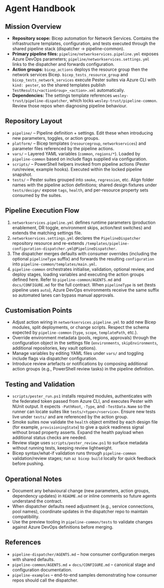 # Agent Handbook

## Mission Overview
- **Repository scope:** Bicep automation for Network Services. Contains the infrastructure templates, configuration, and tests executed through the shared pipeline stack (dispatcher -> pipeline-common).
- **Primary pipeline files:** `pipeline/networkservices.pipeline.yml` exposes Azure DevOps parameters; `pipeline/networkservices.settings.yml` links to the dispatcher and forwards configuration.
- **Action groups:** `bicep_actions` deploys the resource group then the network services Bicep. `bicep_tests_resource_group` and `bicep_tests_network_services` execute Pester suites via Azure CLI with `kind: pester`, so the shared templates publish `TestResults/<actionGroup>_<action>.xml` automatically.
- **Dependencies:** The settings template references `wesley-trust/pipeline-dispatcher`, which locks `wesley-trust/pipeline-common`. Review those repos when diagnosing pipeline behaviour.

## Repository Layout
- `pipeline/` – Pipeline definition + settings. Edit these when introducing new parameters, toggles, or action groups.
- `platform/` – Bicep templates (`resourcegroup`, `networkservices`) and parameter files referenced by the pipeline actions.
- `vars/` – Layered YAML variables (`common`, `regions/*`). Loaded by `pipeline-common` based on include flags supplied via configuration.
- `scripts/` – PowerShell helpers invoked from pipeline actions (Pester run/review, example hooks). Executed within the locked pipeline snapshot.
- `tests/` – Pester suites grouped into `smoke`, `regression`, etc. Align folder names with the pipeline action definitions; shared design fixtures under `tests/design/` expose `tags`, `health`, and per-resource property sets consumed by the suites.

## Pipeline Execution Flow
1. `networkservices.pipeline.yml` defines runtime parameters (production enablement, DR toggle, environment skips, action/test switches) and extends the matching settings file.
2. `networkservices.settings.yml` declares the `PipelineDispatcher` repository resource and re-extends `/templates/pipeline-configuration-dispatcher.yml@PipelineDispatcher`.
3. The dispatcher merges defaults with consumer overrides (including the optional `pipelineType` suffix) and forwards the resulting `configuration` into `pipeline-common/templates/main.yml`.
4. `pipeline-common` orchestrates initialise, validation, optional review, and deploy stages, loading variables and executing the action groups defined here. Refer to `pipeline-common/AGENTS.md` and `docs/CONFIGURE.md` for the full contract. When `pipelineType` is set (tests pipeline uses `auto`), Azure DevOps environments receive the same suffix so automated lanes can bypass manual approvals.

## Customisation Points
- Adjust action wiring in `networkservices.pipeline.yml` to add new Bicep modules, split deployments, or change scripts. Respect the schema expected by `pipeline-common` (`type`, `scope`, `templatePath`, etc.).
- Override environment metadata (pools, regions, approvals) through the configuration object in the settings file (`environments`, `skipEnvironments`, additional repositories, key vault options).
- Manage variables by editing YAML files under `vars/` and toggling include flags via dispatcher configuration.
- Introduce review artefacts or notifications by composing additional action groups (e.g., PowerShell review tasks) in the pipeline definition.

## Testing and Validation
- `scripts/pester_run.ps1` installs required modules, authenticates with the federated token passed from Azure CLI, and executes Pester with NUnit output. It expects `-PathRoot`, `-Type`, and `-TestData.Name` so the runner can locate suites like `tests/<type>/<service>`. Ensure new tests live under `tests/` and are referenced by the action group.
- Smoke suites now validate the `health` object emitted by each design file (for example, `provisioningState`) to give a quick readiness signal without broad property asserts. Expand the health payload when additional status checks are needed.
- Review stage uses `scripts/pester_review.ps1` to surface metadata without running tests, keeping review lightweight.
- Bicep syntax/what-if validation runs through `pipeline-common` validation/review stages; run `az bicep build` locally for quick feedback before pushing.

## Operational Notes
- Document any behavioural change (new parameters, action groups, dependency updates) in `README.md` or inline comments so future agents understand the contract.
- When dispatcher defaults need adjustment (e.g., service connections, pool names), coordinate updates in the dispatcher repo to maintain compatibility.
- Use the preview tooling in `pipeline-common/tests` to validate changes against Azure DevOps definitions before merging.

## References
- `pipeline-dispatcher/AGENTS.md` – how consumer configuration merges with shared defaults.
- `pipeline-common/AGENTS.md` + `docs/CONFIGURE.md` – canonical stage and configuration documentation.
- `pipeline-examples` – end-to-end samples demonstrating how consumer repos should call the dispatcher.
